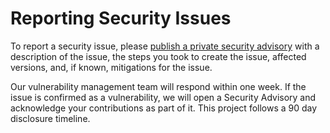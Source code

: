 # Reporting Security Issues
To report a security issue, please [publish a private security advisory](https://github.com/TopCli/text-align/security/advisories) with a description of the issue, the steps you took to create the issue, affected versions, and, if known, mitigations for the issue.

Our vulnerability management team will respond within one week. If the issue is confirmed as a vulnerability, we will open a Security Advisory and acknowledge your contributions as part of it. This project follows a 90 day disclosure timeline.
